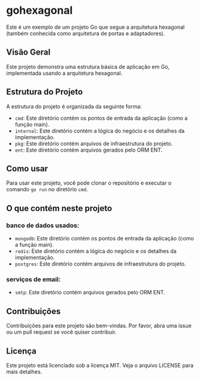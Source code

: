 # gohexagonal

Este é um exemplo de um projeto Go que segue a arquitetura hexagonal (também conhecida como arquitetura de portas e adaptadores).

## Visão Geral

Este projeto demonstra uma estrutura básica de aplicação em Go, implementada usando a arquitetura hexagonal.

## Estrutura do Projeto

A estrutura do projeto é organizada da seguinte forma:

- `cmd`: Este diretório contém os pontos de entrada da aplicação (como a função main).
- `internal`: Este diretório contém a lógica do negócio e os detalhes da implementação.
- `pkg`: Este diretório contém arquivos de infraestrutura do projeto.
- `ent`: Este diretório contém arquivos gerados pelo ORM ENT.

## Como usar

Para usar este projeto, você pode clonar o repositório e executar o comando `go run` no diretório `cmd`.

## O que contém neste projeto
### banco de dados usados:
- `mongodb`: Este diretório contém os pontos de entrada da aplicação (como a função main).
- `redis`: Este diretório contém a lógica do negócio e os detalhes da implementação.
- `postgres`: Este diretório contém arquivos de infraestrutura do projeto.
### serviços de email:
- `smtp`: Este diretório contém arquivos gerados pelo ORM ENT.

## Contribuições

Contribuições para este projeto são bem-vindas. Por favor, abra uma issue ou um pull request se você quiser contribuir.

## Licença

Este projeto está licenciado sob a licença MIT. Veja o arquivo LICENSE para mais detalhes.

